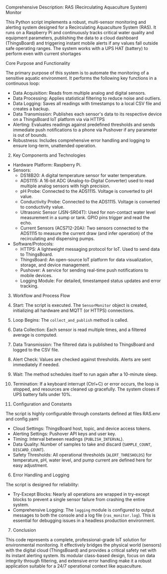 Comprehensive Description: RAS (Recirculating Aquaculture System) Monitor

This Python script implements a robust, multi-sensor monitoring and alerting system designed for a Recirculating Aquaculture System (RAS). It runs on a Raspberry Pi and continuously tracks critical water quality and equipment parameters, publishing the data to a cloud dashboard (ThingsBoard) and triggering instant mobile alerts if any values fall outside safe operating ranges. The system works with a UPS HAT (battery) to perform even with current shortages

Core Purpose and Functionality

The primary purpose of this system is to automate the monitoring of a sensitive aquatic environment. It performs the following key functions in a continuous loop:
-   Data Acquisition: Reads from multiple analog and digital sensors.
-   Data Processing: Applies statistical filtering to reduce noise and outliers.
-   Data Logging: Saves all readings with timestamps to a local CSV file and creates a backup.
-   Data Transmission: Publishes each sensor's data to its respective device on a ThingsBoard IoT platform via  via HTTPS
-   Alerting: Evaluates readings against predefined thresholds and sends immediate push notifications to a phone via Pushover if any parameter is out of bounds.
-   Robustness: Includes comprehensive error handling and logging to ensure long-term, unattended operation.

 2. Key Components and Technologies

-   Hardware Platform: Raspberry Pi.
-   Sensors:
    -   DS18B20: A digital temperature sensor for water temperature.
    -   ADS1115: A 16-bit ADC (Analog-to-Digital Converter) used to read multiple analog sensors with high precision.
    -   pH Probe: Connected to the ADS1115. Voltage is converted to pH value.
    -   Conductivity Probe: Connected to the ADS1115. Voltage is converted to conductivity value.
    -   Ultrasonic Sensor (JSN-SR04T): Used for non-contact water level measurement in a sump or tank. GPIO pins trigger and read the echo.
    -   Current Sensors (ACS712-20A): Two sensors connected to the ADS1115 to measure the current draw (and infer operation) of the recirculating and dispensing pumps.
-   Software/Protocols:
    -   HTTPS: A lightweight messaging protocol for IoT. Used to send data to ThingsBoard.
    -   ThingsBoard: An open-source IoT platform for data visualization, storage, and device management.
    -   Pushover: A service for sending real-time push notifications to mobile devices.
    -   Logging Module: For detailed, timestamped status updates and error tracking.

3. Workflow and Process Flow

1.  Start: The script is executed. The `SensorMonitor` object is created, initializing all hardware and MQTT (or HTTPS) connections.
2.  Loop Begins: The `collect_and_publish` method is called.
3.  Data Collection: Each sensor is read multiple times, and a filtered average is computed.
4.  Data Transmission: The filtered data is published to ThingsBoard and logged to the CSV file.
5.  Alert Check: Values are checked against thresholds. Alerts are sent immediately if needed.
6.  Wait: The method schedules itself to run again after a 10-minute sleep.
7.  Termination: If a keyboard interrupt (Ctrl+C) or error occurs, the loop is stopped, and resources are cleaned up gracefully. The system closes if UPS battery falls under 10%.

 5. Configuration and Constants

The script is highly configurable through constants defined at files RAS.env and config.yaml
-   Cloud Settings: ThingsBoard host, topic, and device access tokens.
-   Alerting Settings: Pushover API keys and user key.
-   Timing: Interval between readings (`PUBLISH_INTERVAL`).
-   Data Quality: Number of samples to take and discard (`SAMPLE_COUNT`, `DISCARD_COUNT`).
-   Safety Thresholds: All operational thresholds (`ALERT_THRESHOLDS`) for temperature, pH, water level, and pump current are defined here for easy adjustment.

 6. Error Handling and Logging

The script is designed for reliability:
-   Try-Except Blocks: Nearly all operations are wrapped in try-except blocks to prevent a single sensor failure from crashing the entire system.
-   Comprehensive Logging: The `logging` module is configured to output messages to both the console and a log file (`ras_monitor.log`). This is essential for debugging issues in a headless production environment.

 7. Conclusion

This code represents a complete, professional-grade IoT solution for environmental monitoring. It effectively bridges the physical world (sensors) with the digital cloud (ThingsBoard) and provides a critical safety net with its instant alerting system. Its modular class-based design, focus on data integrity through filtering, and extensive error handling make it a robust application suitable for a 24/7 operational context like aquaculture.
